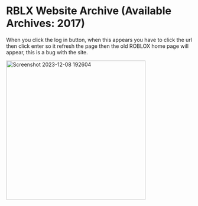 # RBLX Website Archive (Available Archives: 2017)

When you click the log in button, when this appears you have to click the url then click enter so it refresh the page then the old ROBLOX home page will appear, this is a bug with the site.

<img width="377" alt="Screenshot 2023-12-08 192604" src="https://github.com/pixelationgame/rblxwebarchives/assets/132731805/4b020b7a-ccef-4fcc-9869-9f46c76acf69">

